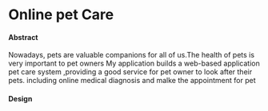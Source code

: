 # Online pet Care

#### Abstract 

Nowadays, pets are valuable companions for all of us.The health of pets is very important to pet owners My application builds a web-based application pet care system ,providing a good service for pet owner to look after their pets. including online medical diagnosis and malke the appointment for pet


#### Design




